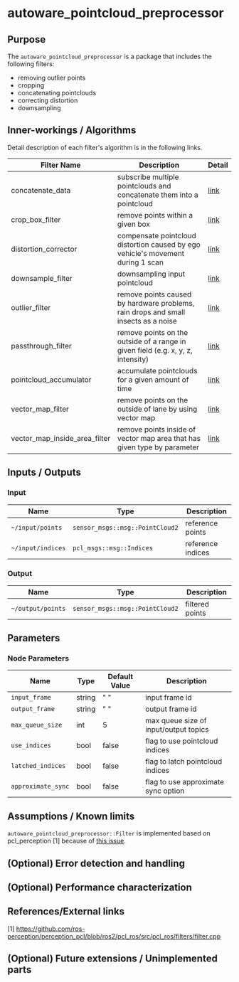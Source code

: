 # autoware_pointcloud_preprocessor

## Purpose

The `autoware_pointcloud_preprocessor` is a package that includes the following filters:

- removing outlier points
- cropping
- concatenating pointclouds
- correcting distortion
- downsampling

## Inner-workings / Algorithms

Detail description of each filter's algorithm is in the following links.

| Filter Name                   | Description                                                                        | Detail                                        |
| ----------------------------- | ---------------------------------------------------------------------------------- | --------------------------------------------- |
| concatenate_data              | subscribe multiple pointclouds and concatenate them into a pointcloud              | [link](docs/concatenate-data.md)              |
| crop_box_filter               | remove points within a given box                                                   | [link](docs/crop-box-filter.md)               |
| distortion_corrector          | compensate pointcloud distortion caused by ego vehicle's movement during 1 scan    | [link](docs/distortion-corrector.md)          |
| downsample_filter             | downsampling input pointcloud                                                      | [link](docs/downsample-filter.md)             |
| outlier_filter                | remove points caused by hardware problems, rain drops and small insects as a noise | [link](docs/outlier-filter.md)                |
| passthrough_filter            | remove points on the outside of a range in given field (e.g. x, y, z, intensity)   | [link](docs/passthrough-filter.md)            |
| pointcloud_accumulator        | accumulate pointclouds for a given amount of time                                  | [link](docs/pointcloud-accumulator.md)        |
| vector_map_filter             | remove points on the outside of lane by using vector map                           | [link](docs/vector-map-filter.md)             |
| vector_map_inside_area_filter | remove points inside of vector map area that has given type by parameter           | [link](docs/vector-map-inside-area-filter.md) |

## Inputs / Outputs

### Input

| Name              | Type                            | Description       |
| ----------------- | ------------------------------- | ----------------- |
| `~/input/points`  | `sensor_msgs::msg::PointCloud2` | reference points  |
| `~/input/indices` | `pcl_msgs::msg::Indices`        | reference indices |

### Output

| Name              | Type                            | Description     |
| ----------------- | ------------------------------- | --------------- |
| `~/output/points` | `sensor_msgs::msg::PointCloud2` | filtered points |

## Parameters

### Node Parameters

| Name               | Type   | Default Value | Description                           |
| ------------------ | ------ | ------------- | ------------------------------------- |
| `input_frame`      | string | " "           | input frame id                        |
| `output_frame`     | string | " "           | output frame id                       |
| `max_queue_size`   | int    | 5             | max queue size of input/output topics |
| `use_indices`      | bool   | false         | flag to use pointcloud indices        |
| `latched_indices`  | bool   | false         | flag to latch pointcloud indices      |
| `approximate_sync` | bool   | false         | flag to use approximate sync option   |

## Assumptions / Known limits

`autoware_pointcloud_preprocessor::Filter` is implemented based on pcl_perception [1] because of [this issue](https://github.com/ros-perception/perception_pcl/issues/9).

## (Optional) Error detection and handling

## (Optional) Performance characterization

## References/External links

[1] <https://github.com/ros-perception/perception_pcl/blob/ros2/pcl_ros/src/pcl_ros/filters/filter.cpp>

## (Optional) Future extensions / Unimplemented parts
